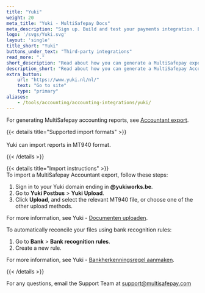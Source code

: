 ```yaml
---
title: "Yuki"
weight: 20
meta_title: "Yuki - MultiSafepay Docs"
meta_description: "Sign up. Build and test your payments integration. Explore our products and services. Use our API Reference, SDKs, and wrappers. Get support."
logo: '/svgs/Yuki.svg'
layout: 'single'
title_short: "Yuki"
buttons_under_text: "Third-party integrations"
read_more: "."
short_description: "Read about how you can generate a MultiSafepay export and import to your Yuki platform"
description_short: "Read about how you can generate a MultiSafepay Accountant Export for your Yuki software platform."
extra_button:
    url: "https://www.yuki.nl/nl/" 
    text: "Go to site" 
    type: "primary"
aliases:
    - /tools/accounting/accounting-integrations/yuki/
---
```


For generating MultiSafepay accounting reports, see [Accountant export](/business/accounting/reports/accountant-export/).

{{< details title="Supported import formats" >}}  
&nbsp;  
Yuki can import reports in MT940 format.

{{< /details >}}

{{< details title="Import instructions" >}}
&nbsp;  
To import a MultiSafepay Accountant export, follow these steps:

1. Sign in to your Yuki domain ending in **@yukiworks.be**.
2. Go to **Yuki Postbus** > **Yuki Upload**.
3. Click **Upload**, and select the relevant MT940 file, or choose one of the other upload methods.

For more information, see Yuki - [Documenten uploaden](https://support.yuki.be/nl/support/solutions/articles/11000063683-documenten-uploaden).

To automatically reconcile your files using bank recognition rules:

1. Go to **Bank** > **Bank recognition rules**.
2. Create a new rule. 

For more information, see Yuki - [Bankherkenningsregel aanmaken](https://support.yuki.be/nl/support/solutions/articles/11000071225-bankherkenningsregel-aanmaken).


{{< /details >}}

For any questions, email the Support Team at <support@multisafepay.com>

